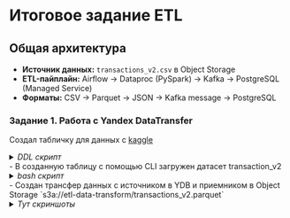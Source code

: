 # Итоговое задание ETL

## Общая архитектура

- **Источник данных:** `transactions_v2.csv`  в Object Storage
- **ETL-пайплайн:** Airflow → Dataproc (PySpark) → Kafka → PostgreSQL (Managed Service)
- **Форматы:** CSV → Parquet → JSON → Kafka message → PostgreSQL

### Задание 1. Работа с Yandex DataTransfer

Создал табличку для данных с [kaggle](https://www.kaggle.com/datasets)
  <details>
    <summary><i>DDL скрипт</i></summary>
    
    CREATE TABLE transactions_v2 (
          msno Utf8,
          payment_method_id Int32,
          payment_plan_days Int32,
          plan_list_price Int32,
          actual_amount_paid Int32,
          is_auto_renew Int8,
          transaction_date Utf8,
          membership_expire_date Utf8,
          is_cancel Int8,
          PRIMARY KEY (msno)
      );

  </details> 
- В созданную таблицу с помощью CLI загружен датасет transaction_v2
  <details>
    <summary><i>bash скрипт</i></summary>
  
    ### bash-скрипт загрузки датасета
    
    ydb  `
    --endpoint grpcs://ydb.serverless.yandexcloud.net:2135 `
    --database /ru-central1/[эндпоинт]/['эндпоинт] `
    --sa-key-file key.json `
    import file csv `
    --path transactions_v2 `
    --delimiter "," `
    --skip-rows 1 `
    --null-value "" `
    --verbose `
    transactions_v2.csv
  </details> 
- Создан трансфер данных с источником в YDB и приемником в Object Storage
  `s3a://etl-data-transform/transactions_v2.parquet`
    	<details>
    	<summary><i>Тут скриншоты</i></summary>
		- ![Скриншот](.assets/task_1_1.jpg)
  		- ![Скриншот](screenshots/task_1_2.jpg)
  		- ![Скриншот](screenshots/task_1_3.jpg)
	</details> 
